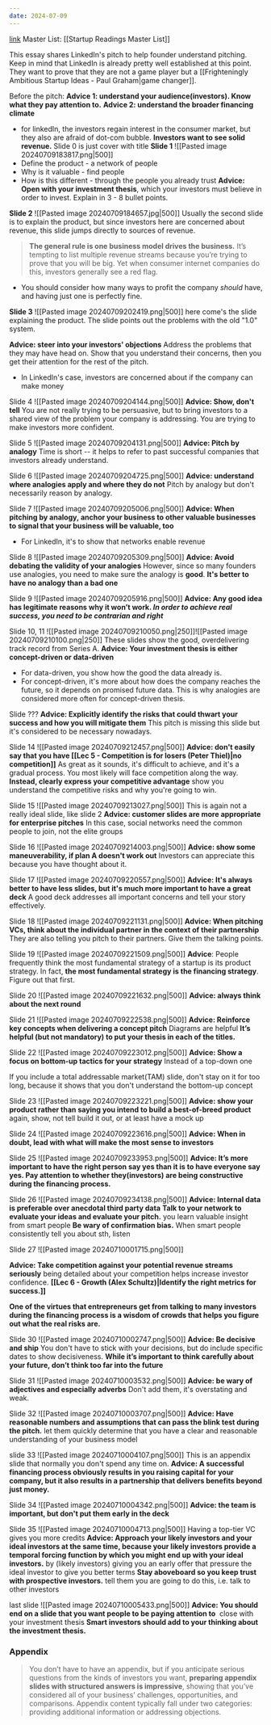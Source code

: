 ```yaml
---
date: 2024-07-09
---
```

[link](https://www.reidhoffman.org/linkedin-pitch-to-greylock/)
Master List: [[Startup Readings Master List]]

This essay shares LinkedIn's pitch to help founder understand pitching. Keep in mind that LinkedIn is already pretty well established at this point. They want to prove that they are not a game player but a [[Frighteningly Ambitious Startup Ideas - Paul Graham|game changer]].

Before the pitch:
**Advice 1: understand your audience(investors). Know what they pay attention to.**
**Advice 2: understand the broader financing climate**
- for linkedIn, the investors regain interest in the consumer market, but they also are afraid of dot-com bubble. **Investors want to see solid revenue.**
Slide 0 is just cover with title
**Slide 1**
![[Pasted image 20240709183817.png|500]]
- Define the product - a network of people
- Why is it valuable - find people
- How is this different - through the people you already trust
**Advice: Open with your investment thesis**, which your investors must believe in order to invest. Explain in 3 - 8 bullet points.

**Slide 2**
![[Pasted image 20240709184657.jpg|500]]
Usually the second slide is to explain the product, but since investors here are concerned about revenue, this slide jumps directly to sources of revenue.
> **The general rule is one business model drives the business.** It’s tempting to list multiple revenue streams because you’re trying to prove that you will be big. Yet when consumer internet companies do this, investors generally see a red flag.
- You should consider how many ways to profit the company *should* have, and having just one is perfectly fine.

**Slide 3**
![[Pasted image 20240709202419.png|500]]
here come's the slide explaining the product. The slide points out the problems with the old "1.0" system.

**Advice: steer into your investors' objections**
Address the problems that they may have head on. Show that you understand their concerns, then you get their attention for the rest of the pitch.
- In LinkedIn's case, investors are concerned about if the company can make money

Slide 4
![[Pasted image 20240709204144.png|500]]
**Advice: Show, don't tell**
You are not really trying to be persuasive, but to bring investors to a shared view of the problem your company is addressing. You are trying to make investors more confident.

Slide 5
![[Pasted image 20240709204131.png|500]]
**Advice: Pitch by analogy** 
Time is short -- it helps to refer to past successful companies that investors already understand.

Slide 6
![[Pasted image 20240709204725.png|500]]
**Advice: understand where analogies apply and where they do not**
Pitch by analogy but don't necessarily reason by analogy.

Slide 7
![[Pasted image 20240709205006.png|500]]
**Advice: When pitching by analogy, anchor your business to other valuable businesses to signal that your business will be valuable, too**
- For LinkedIn, it's to show that networks enable revenue

Slide 8
![[Pasted image 20240709205309.png|500]]
**Advice: Avoid debating the validity of your analogies**
However, since so many founders use analogies, you need to make sure the analogy is **good**. **It's better to have no analogy than a bad one**

Slide 9
![[Pasted image 20240709205916.png|500]]
**Advice: Any good idea has legitimate reasons why it won’t work. *In order to achieve real success, you need to be contrarian and right***

Slide 10, 11
![[Pasted image 20240709210050.png|250]]![[Pasted image 20240709210100.png|250]]
These slides show the good, overdelivering track record from Series A.
**Advice: Your investment thesis is either concept-driven or data-driven**
- For data-driven, you show how the good the data already is.
- For concept-driven, it's more about how does the company reaches the future, so it depends on promised future data. This is why analogies are considered more often for concept-driven thesis.

Slide ???
**Advice: Explicitly identify the risks that could thwart your success and how you will mitigate them**
	This pitch is missing this slide but it's considered to be necessary nowadays.

Slide 14
![[Pasted image 20240709212457.png|500]]
**Advice: don't easily say that you have [[Lec 5 - Competition is for losers (Peter Thiel)|no competition]]**
	As great as it sounds, it's difficult to achieve, and it's a gradual process. You most likely will face competition along the way.
**Instead, clearly express your competitive advantage**
	show you understand the competitive risks and why you're going to win.

Slide 15
![[Pasted image 20240709213027.png|500]]
This is again not a really ideal slide, like slide 2
**Advice: customer slides are more appropriate for enterprise pitches**
	In this case, social networks need the common people to join, not the elite groups

Slide 16
![[Pasted image 20240709214003.png|500]]
**Advice: show some maneuverability, if plan A doesn't work out**
	Investors can appreciate this because you have thought about it.

Slide 17
![[Pasted image 20240709220557.png|500]]
**Advice: It's always better to have less slides, but it's much more important to have a great deck**
	A good deck addresses all important concerns and tell your story effectively.

Slide 18
![[Pasted image 20240709221131.png|500]]
**Advice: When pitching VCs, think about the individual partner in the context of their partnership**
	They are also telling you pitch to their partners. Give them the talking points.

Slide 19
![[Pasted image 20240709221509.png|500]]
**Advice**: People frequently think the most fundamental strategy of a startup is its product strategy. In fact, **the most fundamental strategy is the financing strategy**.
	Figure out that first.

Slide 20
![[Pasted image 20240709221632.png|500]]
**Advice: always think about the next round**

Slide 21
![[Pasted image 20240709222538.png|500]]
**Advice: Reinforce key concepts when delivering a concept pitch**
	Diagrams are helpful
**It’s helpful (but not mandatory) to put your thesis in each of the titles.**

Slide 22
![[Pasted image 20240709223012.png|500]]
**Advice: Show a focus on bottom-up tactics for your strategy**
	Instead of a top-down one

If you include a total addressable market(TAM) slide, don't stay on it for too long, because it shows that you don't understand the bottom-up concept

Slide 23
![[Pasted image 20240709223221.png|500]]
**Advice: show your product rather than saying you intend to build a best-of-breed product**
	again, show, not tell
	build it out, or at least have a mock up

Slide 24
![[Pasted image 20240709223616.png|500]]
**Advice: When in doubt, lead with what will make the most sense to investors**

Slide 25
![[Pasted image 20240709233953.png|500]]
**Advice: It’s more important to have the right person say yes than it is to have everyone say yes. Pay attention to whether they(investors) are being constructive during the financing process.**

Slide 26
![[Pasted image 20240709234138.png|500]]
**Advice: Internal data is preferable over anecdotal third party data**
**Talk to your network to evaluate your ideas and evaluate your pitch.**
	you learn valuable insight from smart people
**Be wary of confirmation bias.**
	When smart people consistently tell you about sth, listen

Slide 27
![[Pasted image 20240710001715.png|500]]

**Advice: Take competition against your potential revenue streams seriously**
	being detailed about your competition helps increase investor confidence.
**[[Lec 6 - Growth (Alex Schultz)|Identify the right metrics for success.]]**

**One of the virtues that entrepreneurs get from talking to many investors during the financing process is a wisdom of crowds that helps you figure out what the real risks are.**

Slide 30
![[Pasted image 20240710002747.png|500]]
**Advice: Be decisive and ship**
	You don't have to stick with your decisions, but do include specific dates to show decisiveness.
**While it’s important to think carefully about your future, don’t think too far into the future**

Slide 31
![[Pasted image 20240710003532.png|500]]
**Advice: be wary of adjectives and especially adverbs**
	Don't add them, it's overstating and weak.

Slide 32
![[Pasted image 20240710003707.png|500]]
**Advice: Have reasonable numbers and assumptions that can pass the blink test during the pitch.**
	let them quickly determine that you have a clear and reasonable understanding of your business model

slide 33
![[Pasted image 20240710004107.png|500]]
This is an appendix slide that normally you don't spend any time on. 
**Advice: A successful financing process obviously results in you raising capital for your company, but it also results in a partnership that delivers benefits beyond just money.**

Slide 34
![[Pasted image 20240710004342.png|500]]
**Advice: the team is important, but don't put them early in the deck**

Slide 35
![[Pasted image 20240710004713.png|500]]
Having a top-tier VC gives you more credits
**Advice: Approach your likely investors and your ideal investors at the same time, because your likely investors provide a temporal forcing function by which you might end up with your ideal investors.**
	by (likely investors) giving you an early offer that pressure the ideal investor to give you better terms
**Stay aboveboard so you keep trust with prospective investors.**
	tell them you are going to do this, i.e. talk to other investors

last slide
![[Pasted image 20240710005433.png|500]]
**Advice: You should end on a slide that you want people to be paying attention to** 
	close with your investment thesis
**Smart investors should add to your thinking about the investment thesis.**

### Appendix
> You don’t have to have an appendix, but if you anticipate serious questions from the kinds of investors you want, **preparing appendix slides with structured answers is impressive**, showing that you’ve considered all of your business’ challenges, opportunities, and comparisons. Appendix content typically fall under two categories: providing additional information or addressing objections.


